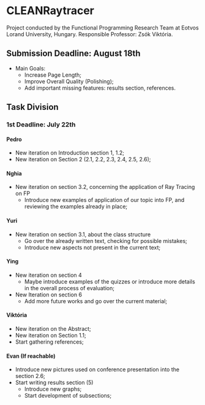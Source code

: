 # CLEANRaytracer

Project conducted by the Functional Programming Research Team at Eotvos Lorand University, Hungary. Responsible Professor: Zsók Viktória.

## Submission Deadline: August 18th
* Main Goals:
    * Increase Page Length;
    * Improve Overall Quality (Polishing);
    * Add important missing features: results section, references.

## Task Division
### 1st Deadline: July 22th
#### Pedro
* New iteration on Introduction section 1, 1.2;
* New iteration on Section 2 (2.1, 2.2, 2.3, 2.4, 2.5, 2.6);

#### Nghia
* New iteration on section 3.2, concerning the application of Ray Tracing on FP
    * Introduce new examples of application of our topic into FP, and reviewing the examples already in place;

#### Yuri
* New iteration on section 3.1, about the class structure
    * Go over the already written text, checking for possible mistakes;
    * Introduce new aspects not present in the current text;

#### Ying
* New iteration on section 4
    * Maybe introduce examples of the quizzes or introduce more details in the overall process of evaluation;
* New Iteration on section 6
    * Add more future works and go over the current material;

#### Viktória
* New iteration on the Abstract;
* New iteration on Section 1.1;
* Start gathering references;

#### Evan (If reachable)
* Introduce new pictures used on conference presentation into the section 2.6;
* Start writing results section (5)
    * Introduce new graphs;
    * Start development of subsections;